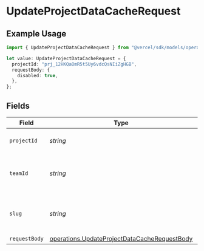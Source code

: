 # UpdateProjectDataCacheRequest

## Example Usage

```typescript
import { UpdateProjectDataCacheRequest } from "@vercel/sdk/models/operations/updateprojectdatacache.js";

let value: UpdateProjectDataCacheRequest = {
  projectId: "prj_12HKQaOmR5t5Uy6vdcQsNIiZgHGB",
  requestBody: {
    disabled: true,
  },
};
```

## Fields

| Field                                                                                                        | Type                                                                                                         | Required                                                                                                     | Description                                                                                                  | Example                                                                                                      |
| ------------------------------------------------------------------------------------------------------------ | ------------------------------------------------------------------------------------------------------------ | ------------------------------------------------------------------------------------------------------------ | ------------------------------------------------------------------------------------------------------------ | ------------------------------------------------------------------------------------------------------------ |
| `projectId`                                                                                                  | *string*                                                                                                     | :heavy_check_mark:                                                                                           | The unique project identifier                                                                                | prj_12HKQaOmR5t5Uy6vdcQsNIiZgHGB                                                                             |
| `teamId`                                                                                                     | *string*                                                                                                     | :heavy_minus_sign:                                                                                           | The Team identifier to perform the request on behalf of.                                                     |                                                                                                              |
| `slug`                                                                                                       | *string*                                                                                                     | :heavy_minus_sign:                                                                                           | The Team slug to perform the request on behalf of.                                                           |                                                                                                              |
| `requestBody`                                                                                                | [operations.UpdateProjectDataCacheRequestBody](../../models/operations/updateprojectdatacacherequestbody.md) | :heavy_minus_sign:                                                                                           | N/A                                                                                                          |                                                                                                              |